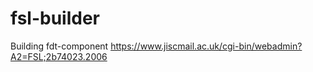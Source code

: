 # fsl-builder

Building fdt-component
https://www.jiscmail.ac.uk/cgi-bin/webadmin?A2=FSL;2b74023.2006

